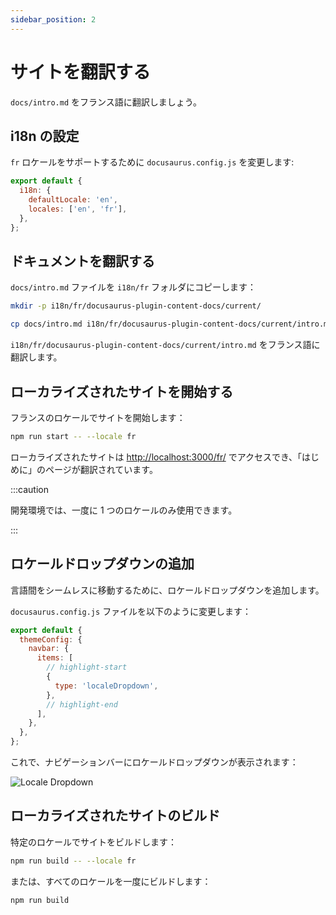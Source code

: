 ```yaml
---
sidebar_position: 2
---
```





# サイトを翻訳する

`docs/intro.md` をフランス語に翻訳しましょう。




## i18n の設定

`fr` ロケールをサポートするために `docusaurus.config.js` を変更します:

```js title="docusaurus.config.js"
export default {
  i18n: {
    defaultLocale: 'en',
    locales: ['en', 'fr'],
  },
};
```



## ドキュメントを翻訳する

`docs/intro.md` ファイルを `i18n/fr` フォルダにコピーします：

```bash
mkdir -p i18n/fr/docusaurus-plugin-content-docs/current/

cp docs/intro.md i18n/fr/docusaurus-plugin-content-docs/current/intro.md
```

`i18n/fr/docusaurus-plugin-content-docs/current/intro.md` をフランス語に翻訳します。



## ローカライズされたサイトを開始する

フランスのロケールでサイトを開始します：

```bash
npm run start -- --locale fr
```

ローカライズされたサイトは [http://localhost:3000/fr/](http://localhost:3000/fr/) でアクセスでき、「はじめに」のページが翻訳されています。

:::caution

開発環境では、一度に 1 つのロケールのみ使用できます。

:::




## ロケールドロップダウンの追加

言語間をシームレスに移動するために、ロケールドロップダウンを追加します。

`docusaurus.config.js` ファイルを以下のように変更します：

```js title="docusaurus.config.js"
export default {
  themeConfig: {
    navbar: {
      items: [
        // highlight-start
        {
          type: 'localeDropdown',
        },
        // highlight-end
      ],
    },
  },
};
```

これで、ナビゲーションバーにロケールドロップダウンが表示されます：

![Locale Dropdown](./img/localeDropdown.png)



## ローカライズされたサイトのビルド

特定のロケールでサイトをビルドします：

```bash
npm run build -- --locale fr
```

または、すべてのロケールを一度にビルドします：

```bash
npm run build
```
